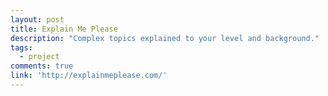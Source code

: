 ```yaml
---
layout: post
title: Explain Me Please
description: "Complex topics explained to your level and background."
tags:
  - project
comments: true
link: 'http://explainmeplease.com/'
---
```

